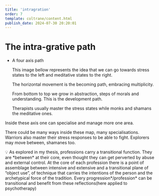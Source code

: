 ```yaml
---
title: 'intragration'
order: 7
template: coltrane/content.html
publish_date: 2024-07-30 20:20:01
---
```

# The intra-grative path

- A four axis path
    
    This image bellow represents the idea that we can go towards stress states to the left and meditative states to the right.
    
    The horizontal movement is the becoming path, embracing multiplicity.
    
    From bottom to top we grow in abstraction, steps of morals and understanding. This is the development path.

    Therapists usually master the stress states while monks and shamans the meditative ones.

Inside these axis one can specialise and manage more one area.

There could be many ways inside these map, many specialisations. Warriors also master their stress responses to be able to fight. Explorers may move between, shamanes too.

<aside>
💡 As explored in my thesis, professions carry a transitional function. They are *between* at their core, even thought they can get perverted by abuse and external control. At the core of each profession there is a point of assemblage between intensive and extensive and a transitional plane of “object use”, of technique that carries the intentions of the person and the archetypical force of the tradition. Every progression*/profession* can be transitional and benefit from these reflections(here applied to psychotherapy)

</aside>